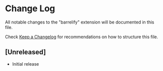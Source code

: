 # Change Log

All notable changes to the "barrelify" extension will be documented in this file.

Check [Keep a Changelog](http://keepachangelog.com/) for recommendations on how to structure this file.

## [Unreleased]

- Initial release
